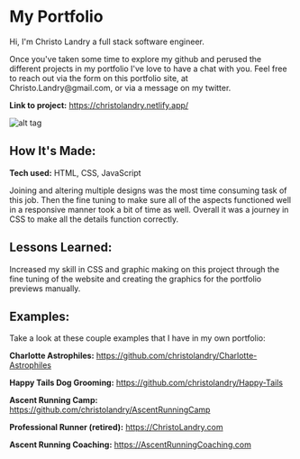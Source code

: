# My Portfolio
<p>Hi, I'm Christo Landry a full stack software engineer.</p>
<p>Once you've taken some time to explore my github and perused the different projects in my portfolio I've love to have a chat with you.  Feel free to reach out via the form on this portfolio site, at Christo.Landry@gmail.com, or via a message on my twitter.</p>

**Link to project:** https://christolandry.netlify.app/

![alt tag](/assets/portfolio.gif)

## How It's Made:

**Tech used:** HTML, CSS, JavaScript

Joining and altering multiple designs was the most time consuming task of this job.  Then the fine tuning to make sure all of the aspects functioned well in a responsive manner took a bit of time as well.  Overall it was a journey in CSS to make all the details function correctly.

## Lessons Learned:

Increased my skill in CSS and graphic making on this project through the fine tuning of the website and creating the graphics for the portfolio previews manually.

## Examples:
Take a look at these couple examples that I have in my own portfolio:

**Charlotte Astrophiles:** https://github.com/christolandry/Charlotte-Astrophiles

**Happy Tails Dog Grooming:** https://github.com/christolandry/Happy-Tails

**Ascent Running Camp:** https://github.com/christolandry/AscentRunningCamp

**Professional Runner (retired):** https://ChristoLandry.com

**Ascent Running Coaching:** https://AscentRunningCoaching.com

